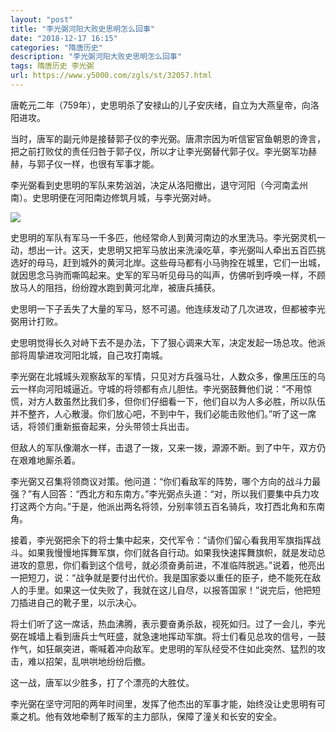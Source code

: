 ```yaml
---
layout: "post"
title: "李光弼河阳大败史思明怎么回事"
date: "2018-12-17 16:15"
categories: "隋唐历史"
description: "李光弼河阳大败史思明怎么回事"
tags: 隋唐历史 李光弼
url: https://www.y5000.com/zgls/st/32057.html
---
```






唐乾元二年（759年），史思明杀了安禄山的儿子安庆绪，自立为大燕皇帝，向洛阳进攻。

当时，唐军的副元帅是接替郭子仪的李光弼。唐肃宗因为听信宦官鱼朝恩的谗言，把之前打败仗的责任归咎于郭子仪，所以才让李光弼替代郭子仪。李光弼军功赫赫，与郭子仪一样，也很有军事才能。

李光弼看到史思明的军队来势汹汹，决定从洛阳撤出，退守河阳（今河南孟州南）。史思明便在河阳南边修筑月城，与李光弼对峙。

![](https://img.y5000.com/uploads/allimg/180820/8-1PR0103H1c6.jpg)

史思明的军队有军马一千多匹，他经常命人到黄河南边的水里洗马。李光弼灵机一动，想出一计。这天，史思明又把军马放出来洗澡吃草，李光弼叫人牵出五百匹挑选好的母马，赶到城外的黄河北岸。这些母马都有小马驹拴在城里，它们一出城，就因思念马驹而嘶鸣起来。史军的军马听见母马的叫声，仿佛听到呼唤一样，不顾放马人的阻挡，纷纷蹚水跑到黄河北岸，被唐兵捕获。

史思明一下子丢失了大量的军马，怒不可遏。他连续发动了几次进攻，但都被李光弼用计打败。

史思明觉得长久对峙下去不是办法，下了狠心调来大军，决定发起一场总攻。他派部将周挚进攻河阳北城，自己攻打南城。

李光弼在北城城头观察敌军的军情，只见对方兵强马壮，人数众多，像黑压压的乌云一样向河阳城逼近。守城的将领都有点儿胆怯。李光弼鼓舞他们说：“不用惊慌，对方人数虽然比我们多，但你们仔细看一下，他们自以为人多必胜，所以队伍并不整齐，人心散漫。你们放心吧，不到中午，我们必能击败他们。”听了这一席话，将领们重新振奋起来，分头带领士兵出击。

但敌人的军队像潮水一样，击退了一拨，又来一拨，源源不断。到了中午，双方仍在艰难地厮杀着。

李光弼又召集将领商议对策。他问道：“你们看敌军的阵势，哪个方向的战斗力最强？”有人回答：“西北方和东南方。”李光弼点头道：“对，所以我们要集中兵力攻打这两个方向。”于是，他派出两名将领，分别率领五百名骑兵，攻打西北角和东南角。

接着，李光弼把余下的将士集中起来，交代军令：“请你们留心看我用军旗指挥战斗。如果我慢慢地挥舞军旗，你们就各自行动。如果我快速挥舞旗帜，就是发动总进攻的意思，你们看到这个信号，就必须奋勇前进，不准临阵脱逃。”说着，他亮出一把短刀，说：“战争就是要付出代价。我是国家委以重任的臣子，绝不能死在敌人的手里。如果这一仗失败了，我就在这儿自尽，以报答国家！”说完后，他把短刀插进自己的靴子里，以示决心。

将士们听了这一席话，热血沸腾，表示要奋勇杀敌，视死如归。过了一会儿，李光弼在城墙上看到唐兵士气旺盛，就急速地挥动军旗。将士们看见总攻的信号，一鼓作气，如狂飙突进，嘶喊着冲向敌军。史思明的军队经受不住如此突然、猛烈的攻击，难以招架，乱哄哄地纷纷后撤。

这一战，唐军以少胜多，打了个漂亮的大胜仗。

李光弼在坚守河阳的两年时间里，发挥了他杰出的军事才能，始终没让史思明有可乘之机。他有效地牵制了叛军的主力部队，保障了潼关和长安的安全。
